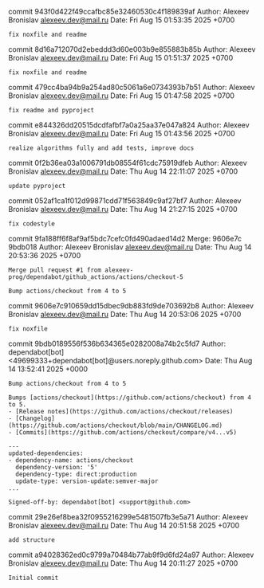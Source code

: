 commit 943f0d422f49ccafbc85e32460530c4f189839af
Author: Alexeev Bronislav <alexeev.dev@mail.ru>
Date:   Fri Aug 15 01:53:35 2025 +0700

    fix noxfile and readme

commit 8d16a712070d2ebeddd3d60e003b9e855883b85b
Author: Alexeev Bronislav <alexeev.dev@mail.ru>
Date:   Fri Aug 15 01:51:37 2025 +0700

    fix noxfile and readme

commit 479cc4ba94b9a254ad80c5061a6e0734393b7b51
Author: Alexeev Bronislav <alexeev.dev@mail.ru>
Date:   Fri Aug 15 01:47:58 2025 +0700

    fix readme and pyproject

commit e844326dd20515dcdfafbf7a0a25aa37e047a824
Author: Alexeev Bronislav <alexeev.dev@mail.ru>
Date:   Fri Aug 15 01:43:56 2025 +0700

    realize algorithms fully and add tests, improve docs

commit 0f2b36ea03a1006791db08554f61cdc75919dfeb
Author: Alexeev Bronislav <alexeev.dev@mail.ru>
Date:   Thu Aug 14 22:11:07 2025 +0700

    update pyproject

commit 052af1ca1f012d99871cdd71f563849c9af27bf7
Author: Alexeev Bronislav <alexeev.dev@mail.ru>
Date:   Thu Aug 14 21:27:15 2025 +0700

    fix codestyle

commit 9fa188ff6f8af9af5bdc7cefc0fd490adaed14d2
Merge: 9606e7c 9bdb018
Author: Alexeev Bronislav <alexeev.dev@mail.ru>
Date:   Thu Aug 14 20:53:36 2025 +0700

    Merge pull request #1 from alexeev-prog/dependabot/github_actions/actions/checkout-5
    
    Bump actions/checkout from 4 to 5

commit 9606e7c910659dd15dbec9db883fd9de703692b8
Author: Alexeev Bronislav <alexeev.dev@mail.ru>
Date:   Thu Aug 14 20:53:06 2025 +0700

    fix noxfile

commit 9bdb0189556f536b634365e0282008a74b2c5fd7
Author: dependabot[bot] <49699333+dependabot[bot]@users.noreply.github.com>
Date:   Thu Aug 14 13:52:41 2025 +0000

    Bump actions/checkout from 4 to 5
    
    Bumps [actions/checkout](https://github.com/actions/checkout) from 4 to 5.
    - [Release notes](https://github.com/actions/checkout/releases)
    - [Changelog](https://github.com/actions/checkout/blob/main/CHANGELOG.md)
    - [Commits](https://github.com/actions/checkout/compare/v4...v5)
    
    ---
    updated-dependencies:
    - dependency-name: actions/checkout
      dependency-version: '5'
      dependency-type: direct:production
      update-type: version-update:semver-major
    ...
    
    Signed-off-by: dependabot[bot] <support@github.com>

commit 29e26ef8bea32f0955216299e5481507fb3e5a71
Author: Alexeev Bronislav <alexeev.dev@mail.ru>
Date:   Thu Aug 14 20:51:58 2025 +0700

    add structure

commit a94028362ed0c9799a70484b77ab9f9d6fd24a97
Author: Alexeev Bronislav <alexeev.dev@mail.ru>
Date:   Thu Aug 14 20:11:27 2025 +0700

    Initial commit
